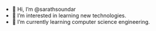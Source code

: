 - 👋 Hi, I’m @sarathsoundar
- 👀 I’m interested in learning new technologies.
- 🌱 I’m currently learning computer science engineering.


<!---
sarathsoundar/sarathsoundar is a ✨ special ✨ repository because its `README.md` (this file) appears on your GitHub profile.
You can click the Preview link to take a look at your changes.
--->

